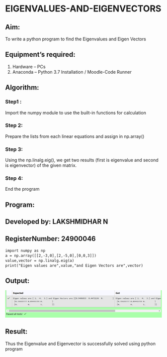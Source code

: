 # EIGENVALUES-AND-EIGENVECTORS
## Aim:
To write a python program to find the Eigenvalues and Eigen Vectors
## Equipment’s required:
1. 	Hardware – PCs
2. 	Anaconda – Python 3.7 Installation / Moodle-Code Runner
## Algorithm:
### Step1 : 
Import the numpy module to use the built-in functions for calculation
### Step 2: 
Prepare the lists from each linear equations and assign in np.array()
### Step 3: 
Using the np.linalg.eig(),  we get two results (first is eigenvalue and second is eigenvector) of the given matrix.
### Step 4: 
End the program
## Program:
## Developed by: LAKSHMIDHAR  N
## RegisterNumber: 24900046
    import numpy as np
    a = np.array([[2,-3,0],[2,-5,0],[0,0,3]])
    value,vector = np.linalg.eig(a)
    print("Eigen values are",value,"and Eigen Vectors are",vector)
## Output:
![OUTPUT](<Screenshot 2024-10-29 225230.png>)
## Result:
Thus the Eigenvalue and Eigenvector is successfully solved using python program

